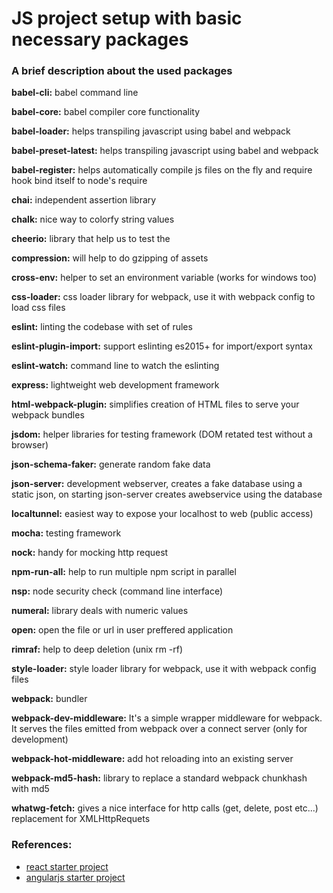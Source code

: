 # JS project setup with basic necessary packages

### A brief description about the used packages

**babel-cli:**  babel command line

**babel-core:**   babel compiler core functionality

**babel-loader:** helps transpiling javascript using babel and webpack

**babel-preset-latest:** helps transpiling javascript using babel and webpack

**babel-register:** helps automatically compile js files on the fly and require hook bind itself to node's require

**chai:** independent assertion library

**chalk:** nice way to colorfy string values

**cheerio:** library that help us to test the

**compression:** will help to do gzipping of assets

**cross-env:** helper to set an environment variable (works for windows too)

**css-loader:** css loader library for webpack, use it with webpack config to load css files

**eslint:** linting the codebase with set of rules

**eslint-plugin-import:** support eslinting es2015+ for import/export syntax

**eslint-watch:** command line to watch the eslinting

**express:** lightweight web development framework

**html-webpack-plugin:** simplifies creation of HTML files to serve your webpack bundles

**jsdom:** helper libraries for testing framework (DOM retated test without a browser)

**json-schema-faker:** generate random fake data

**json-server:** development webserver, creates a fake database using a static json, on starting json-server creates awebservice using the database

**localtunnel:** easiest way to expose your localhost to web (public access)

**mocha:** testing framework

**nock:** handy for mocking http request

**npm-run-all:** help to run multiple npm script in parallel

**nsp:** node security check (command line interface)

**numeral:** library deals with numeric values

**open:** open the file or url in user preffered application

**rimraf:** help to deep deletion (unix rm -rf)

**style-loader:** style loader library for webpack, use it with webpack config files

**webpack:** bundler

**webpack-dev-middleware:** It's a simple wrapper middleware for webpack. It serves the files emitted from webpack over a connect server (only for development)

**webpack-hot-middleware:** add hot reloading into an existing server

**webpack-md5-hash:** library to replace a standard webpack chunkhash with md5

**whatwg-fetch:** gives a nice interface for http calls (get, delete, post etc...) replacement for XMLHttpRequets

### References:

* [react starter project](http://andrewhfarmer.com/starter-project)
* [angularjs starter project](https://github.com/gianarb/awesome-angularjs)
